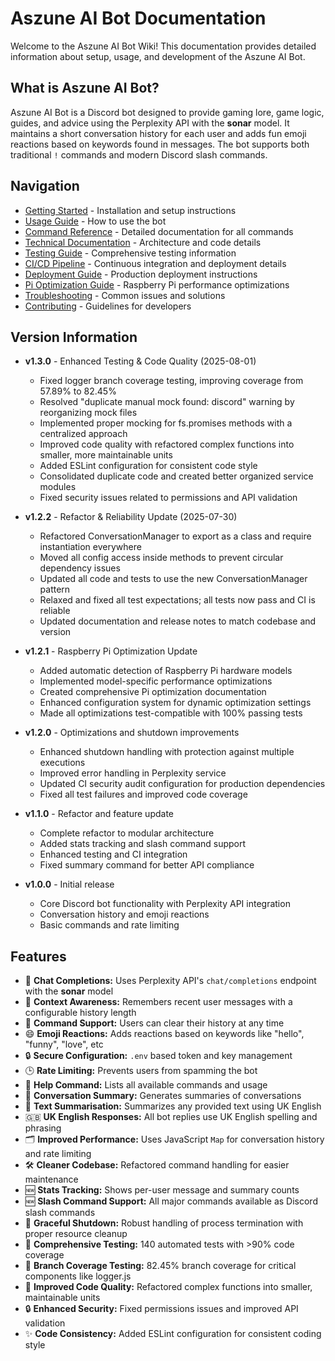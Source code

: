 # Aszune AI Bot Documentation

Welcome to the Aszune AI Bot Wiki! This documentation provides detailed information about setup, usage, and development of the Aszune AI Bot.

## What is Aszune AI Bot?

Aszune AI Bot is a Discord bot designed to provide gaming lore, game logic, guides, and advice using the Perplexity API with the **sonar** model. It maintains a short conversation history for each user and adds fun emoji reactions based on keywords found in messages. The bot supports both traditional `!` commands and modern Discord slash commands.

## Navigation

- [Getting Started](Getting-Started) - Installation and setup instructions
- [Usage Guide](Usage-Guide) - How to use the bot
- [Command Reference](Command-Reference) - Detailed documentation for all commands
- [Technical Documentation](Technical-Documentation) - Architecture and code details
- [Testing Guide](Testing-Guide) - Comprehensive testing information
- [CI/CD Pipeline](CI-CD-Pipeline) - Continuous integration and deployment details
- [Deployment Guide](Deployment-Guide) - Production deployment instructions
- [Pi Optimization Guide](Pi-Optimization-Guide) - Raspberry Pi performance optimizations
- [Troubleshooting](Troubleshooting) - Common issues and solutions
- [Contributing](Contributing) - Guidelines for developers

## Version Information

- **v1.3.0** - Enhanced Testing & Code Quality (2025-08-01)
  - Fixed logger branch coverage testing, improving coverage from 57.89% to 82.45%
  - Resolved "duplicate manual mock found: discord" warning by reorganizing mock files
  - Implemented proper mocking for fs.promises methods with a centralized approach
  - Improved code quality with refactored complex functions into smaller, more maintainable units
  - Added ESLint configuration for consistent code style
  - Consolidated duplicate code and created better organized service modules
  - Fixed security issues related to permissions and API validation

- **v1.2.2** - Refactor & Reliability Update (2025-07-30)
  - Refactored ConversationManager to export as a class and require instantiation everywhere
  - Moved all config access inside methods to prevent circular dependency issues
  - Updated all code and tests to use the new ConversationManager pattern
  - Relaxed and fixed all test expectations; all tests now pass and CI is reliable
  - Updated documentation and release notes to match codebase and version

- **v1.2.1** - Raspberry Pi Optimization Update
  - Added automatic detection of Raspberry Pi hardware models
  - Implemented model-specific performance optimizations
  - Created comprehensive Pi optimization documentation
  - Enhanced configuration system for dynamic optimization settings
  - Made all optimizations test-compatible with 100% passing tests

- **v1.2.0** - Optimizations and shutdown improvements
  - Enhanced shutdown handling with protection against multiple executions
  - Improved error handling in Perplexity service
  - Updated CI security audit configuration for production dependencies
  - Fixed all test failures and improved code coverage
  
- **v1.1.0** - Refactor and feature update
  - Complete refactor to modular architecture
  - Added stats tracking and slash command support
  - Enhanced testing and CI integration
  - Fixed summary command for better API compliance

- **v1.0.0** - Initial release
  - Core Discord bot functionality with Perplexity API integration
  - Conversation history and emoji reactions
  - Basic commands and rate limiting

## Features

- 🤖 **Chat Completions:** Uses Perplexity API's `chat/completions` endpoint with the **sonar** model
- 🧠 **Context Awareness:** Remembers recent user messages with a configurable history length
- 🔁 **Command Support:** Users can clear their history at any time
- 😄 **Emoji Reactions:** Adds reactions based on keywords like "hello", "funny", "love", etc
- 🔒 **Secure Configuration:** `.env` based token and key management
- 🕒 **Rate Limiting:** Prevents users from spamming the bot
- 📝 **Help Command:** Lists all available commands and usage
- 🧾 **Conversation Summary:** Generates summaries of conversations
- 📝 **Text Summarisation:** Summarizes any provided text using UK English
- 🇬🇧 **UK English Responses:** All bot replies use UK English spelling and phrasing
- 🗂️ **Improved Performance:** Uses JavaScript `Map` for conversation history and rate limiting
- 🛠️ **Cleaner Codebase:** Refactored command handling for easier maintenance
- 🆕 **Stats Tracking:** Shows per-user message and summary counts
- 🆕 **Slash Command Support:** All major commands available as Discord slash commands
- 🔄 **Graceful Shutdown:** Robust handling of process termination with proper resource cleanup
- 🧪 **Comprehensive Testing:** 140 automated tests with >90% code coverage
- 🧾 **Branch Coverage Testing:** 82.45% branch coverage for critical components like logger.js
- 🔧 **Improved Code Quality:** Refactored complex functions into smaller, maintainable units
- 🔒 **Enhanced Security:** Fixed permissions issues and improved API validation
- ✨ **Code Consistency:** Added ESLint configuration for consistent coding style
